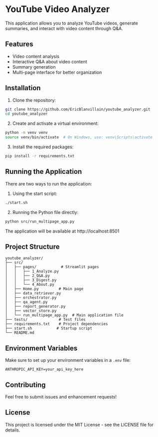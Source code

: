 # YouTube Video Analyzer

This application allows you to analyze YouTube videos, generate summaries, and interact with video content through Q&A.

## Features

- Video content analysis
- Interactive Q&A about video content
- Summary generation
- Multi-page interface for better organization

## Installation

1. Clone the repository:
```bash
git clone https://github.com/EricBlanvillain/youtube_analyzer.git
cd youtube_analyzer
```

2. Create and activate a virtual environment:
```bash
python -m venv venv
source venv/bin/activate  # On Windows, use: venv\Scripts\activate
```

3. Install the required packages:
```bash
pip install -r requirements.txt
```

## Running the Application

There are two ways to run the application:

1. Using the start script:
```bash
./start.sh
```

2. Running the Python file directly:
```bash
python src/run_multipage_app.py
```

The application will be available at http://localhost:8501

## Project Structure

```
youtube_analyzer/
├── src/
│   ├── pages/           # Streamlit pages
│   │   ├── 1_Analyze.py
│   │   ├── 2_Q&A.py
│   │   ├── 3_Digest.py
│   │   └── 4_About.py
│   ├── Home.py         # Main page
│   ├── data_retriever.py
│   ├── orchestrator.py
│   ├── qa_agent.py
│   ├── report_generator.py
│   ├── vector_store.py
│   └── run_multipage_app.py  # Main application file
├── tests/              # Test files
├── requirements.txt    # Project dependencies
├── start.sh           # Startup script
└── README.md
```

## Environment Variables

Make sure to set up your environment variables in a `.env` file:

```
ANTHROPIC_API_KEY=your_api_key_here
```

## Contributing

Feel free to submit issues and enhancement requests!

## License

This project is licensed under the MIT License - see the LICENSE file for details.
